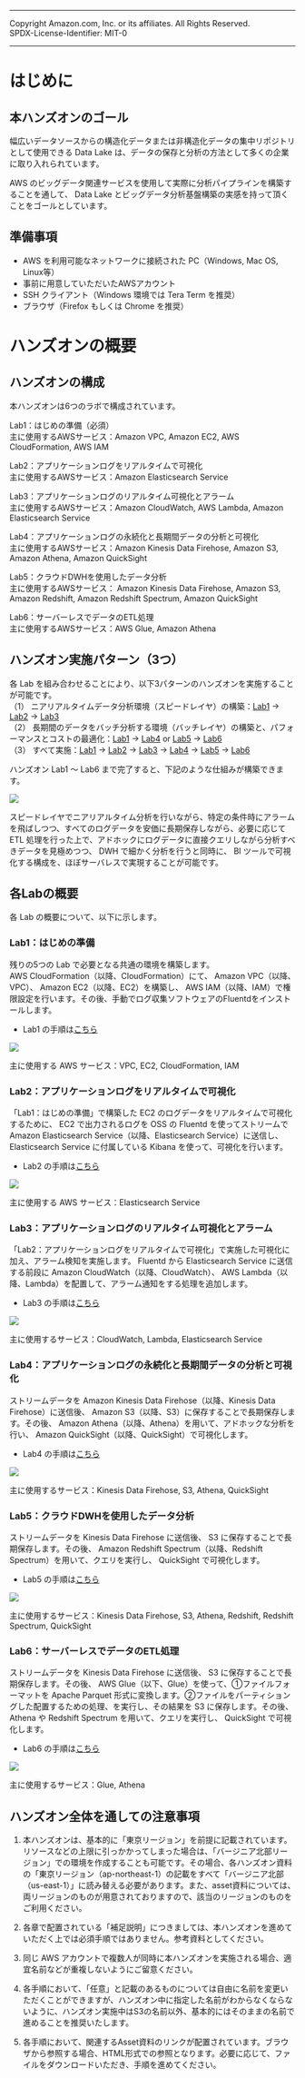 ------------------------------------------------------------------------------------
Copyright <first-edit-year> Amazon.com, Inc. or its affiliates. All Rights Reserved.  
SPDX-License-Identifier: MIT-0

------------------------------------------------------------------------------------


# はじめに
## 本ハンズオンのゴール　
幅広いデータソースからの構造化データまたは非構造化データの集中リポジトリとして使用できる Data Lake は、データの保存と分析の方法として多くの企業に取り入れられています。

AWS のビッグデータ関連サービスを使用して実際に分析パイプラインを構築することを通して、 Data Lake とビッグデータ分析基盤構築の実感を持って頂くことをゴールとしています。

## 準備事項
- AWS を利用可能なネットワークに接続された PC（Windows, Mac OS, Linux等）
- 事前に用意していただいたAWSアカウント
- SSH クライアント（Windows 環境では Tera Term を推奨）
- ブラウザ（Firefox もしくは Chrome を推奨）

# ハンズオンの概要

## ハンズオンの構成
本ハンズオンは6つのラボで構成されています。   
 
Lab1：はじめの準備（必須）  
主に使用するAWSサービス：Amazon VPC, Amazon EC2, AWS CloudFormation, AWS IAM 
      
Lab2：アプリケーションログをリアルタイムで可視化  
主に使用するAWSサービス：Amazon Elasticsearch Service
  
Lab3：アプリケーションログのリアルタイム可視化とアラーム  
主に使用するAWSサービス：Amazon CloudWatch, AWS Lambda, Amazon Elasticsearch Service

Lab4：アプリケーションログの永続化と長期間データの分析と可視化   
主に使用するAWSサービス：Amazon Kinesis Data Firehose, Amazon S3, Amazon Athena, Amazon QuickSight
 
Lab5：クラウドDWHを使用したデータ分析  
主に使用するAWSサービス： Amazon Kinesis Data Firehose, Amazon S3, Amazon Redshift, Amazon Redshift Spectrum, Amazon QuickSight

Lab6：サーバーレスでデータのETL処理   
主に使用するAWSサービス：AWS Glue, Amazon Athena


## ハンズオン実施パターン（3つ）

各 Lab を組み合わせることにより、以下3パターンのハンズオンを実施することが可能です。  
（1） ニアリアルタイムデータ分析環境（スピードレイヤ）の構築：[Lab1](lab1/README.md) → [Lab2](lab2/README.md) → [Lab3](lab3/README.md)  
（2） 長期間のデータをバッチ分析する環境（バッチレイヤ）の構築と、パフォーマンスとコストの最適化：[Lab1](lab1/README.md) → [Lab4](lab4/README.md) or [Lab5](lab5/README.md) → [Lab6](lab6/README.md)  
（3） すべて実施：[Lab1](lab1/README.md) → [Lab2](lab2/README.md) → [Lab3](lab3/README.md) → [Lab4](lab4/README.md) → [Lab5](lab5/README.md) → [Lab6](lab6/README.md) 


ハンズオン Lab1 〜 Lab6 まで完了すると、下記のような仕組みが構築できます。

<img src="images/architecture_all.png" >

スピードレイヤでニアリアルタイム分析を行いながら、特定の条件時にアラームを飛ばしつつ、すべてのログデータを安価に長期保存しながら、必要に応じて ETL 処理を行った上で、アドホックにログデータに直接クエリしながら分析すべきデータを見極めつつ、 DWH で細かく分析を行うと同時に、 BI ツールで可視化する構成を、ほぼサーバレスで実現することが可能です。

## 各Labの概要
各 Lab の概要について、以下に示します。

### Lab1：はじめの準備
残りの5つの Lab で必要となる共通の環境を構築します。  
AWS CloudFormation（以降、CloudFormation）にて、 Amazon VPC（以降、VPC）、 Amazon EC2（以降、EC2）を構築し、 AWS IAM（以降、IAM）で権限設定を行います。その後、手動でログ収集ソフトウェアのFluentdをインストールします。

 - Lab1 の手順は[こちら](lab1/README.md)

<img src="images/architecture_lab1.png" >

主に使用する AWS サービス：VPC, EC2, CloudFormation, IAM

### Lab2：アプリケーションログをリアルタイムで可視化
「Lab1：はじめの準備」で構築した EC2 のログデータをリアルタイムで可視化するために、 EC2 で出力されるログを OSS の Fluentd を使ってストリームで Amazon Elasticsearch Service（以降、Elasticsearch Service）に送信し、 Elasticsearch Service に付属している Kibana を使って、可視化を行います。

 - Lab2 の手順は[こちら](lab2/README.md)

<img src="images/architecture_lab2.png" >

主に使用する AWS サービス：Elasticsearch Service

### Lab3：アプリケーションログのリアルタイム可視化とアラーム
「Lab2：アプリケーションログをリアルタイムで可視化」で実施した可視化に加え、アラーム検知を実施します。
Fluentd から Elasticsearch Service に送信する前段に Amazon CloudWatch（以降、CloudWatch）、 AWS Lambda（以降、Lambda）を配置して、アラーム通知をする処理を追加します。

 - Lab3 の手順は[こちら](lab3/README.md)

<img src="images/architecture_lab3.png">

主に使用するサービス：CloudWatch, Lambda, Elasticsearch Service

### Lab4：アプリケーションログの永続化と長期間データの分析と可視化
ストリームデータを Amazon Kinesis Data Firehose（以降、Kinesis Data Firehose）に送信後、 Amazon S3（以降、S3）に保存することで長期保存します。その後、 Amazon Athena（以降、Athena）を用いて、アドホックな分析を行い、 Amazon QuickSight（以降、QuickSight）で可視化します。

 - Lab4 の手順は[こちら](lab4/README.md)

<img src="images/architecture_lab4.png" >

主に使用するサービス：Kinesis Data Firehose, S3, Athena, QuickSight

### Lab5：クラウドDWHを使用したデータ分析
ストリームデータを Kinesis Data Firehose に送信後、 S3 に保存することで長期保存します。その後、 Amazon Redshift Spectrum（以降、Redshift Spectrum）を用いて、クエリを実行し、 QuickSight で可視化します。

 - Lab5 の手順は[こちら](lab5/README.md)

<img src="images/architecture_lab5.png" >

主に使用するサービス：Kinesis Data Firehose, S3, Athena, Redshift, Redshift Spectrum, QuickSight

### Lab6：サーバーレスでデータのETL処理
ストリームデータを Kinesis Data Firehose に送信後、 S3 に保存することで長期保存します。その後、 AWS Glue（以下、Glue）を使って、①ファイルフォーマットを Apache Parquet 形式に変換します。②ファイルをパーティショングした配置するための処理、を実行し、その結果を S3 に保存します。その後、 Athena や Redshift Spectrum を用いて、クエリを実行し、 QuickSight で可視化します。

 - Lab6 の手順は[こちら](lab6/README.md)

<img src="images/architecture_lab6.png" >

主に使用するサービス：Glue, Athena


## ハンズオン全体を通しての注意事項
1. 本ハンズオンは、基本的に「東京リージョン」を前提に記載されています。リソースなどの上限に引っかかってしまった場合は、「バージニア北部リージョン」での環境を作成することも可能です。その場合、各ハンズオン資料の「東京リージョン（ap-northeast-1）の記載をすべて「バージニア北部（us-east-1）」に読み替える必要があります。また、asset資料については、両リージョンのものが用意されておりますので、該当のリージョンのものをご利用ください。

2. 各章で配置されている「補足説明」につきましては、本ハンズオンを進めていただく上では必須手順ではありません。参考資料としてください。

3. 同じ AWS アカウントで複数人が同時に本ハンズオンを実施される場合、適宜名前などが重複しないようにご留意ください。

4. 各手順において、「任意」と記載のあるものについては自由に名前を変更いただくことができますが、ハンズオン中に指定した名前がわからなくならないように、ハンズオン実施中はS3の名前以外、基本的にはそのままの名前で進めることを推奨いたします。

5. 各手順において、関連するAsset資料のリンクが配置されています。ブラウザから参照する場合、HTML形式での参照となります。必要に応じて、ファイルをダウンロードいただき、手順を進めてください。 



